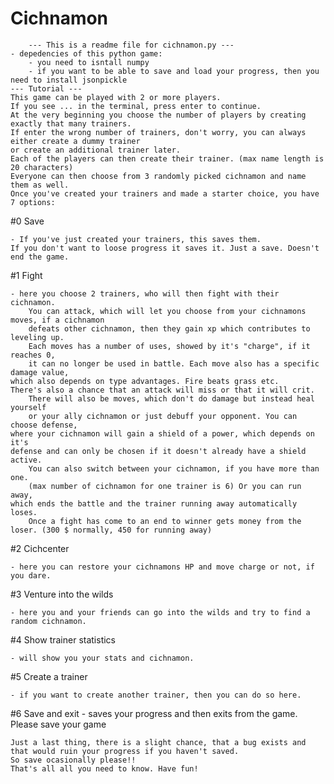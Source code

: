 # Cichnamon
        --- This is a readme file for cichnamon.py ---
    - depedencies of this python game: 
        - you need to isntall numpy
        - if you want to be able to save and load your progress, then you need to install jsonpickle
    --- Tutorial ---
    This game can be played with 2 or more players. 
    If you see ... in the terminal, press enter to continue.
    At the very beginning you choose the number of players by creating exactly that many trainers.
    If enter the wrong number of trainers, don't worry, you can always either create a dummy trainer
    or create an additional trainer later.
    Each of the players can then create their trainer. (max name length is 20 characters)
    Everyone can then choose from 3 randomly picked cichnamon and name them as well.
    Once you've created your trainers and made a starter choice, you have 7 options:
#0 Save 

 	- If you've just created your trainers, this saves them. 
  	If you don't want to loose progress it saves it. Just a save. Doesn't end the game.
#1 Fight 

	- here you choose 2 trainers, who will then fight with their cichnamon.
    	You can attack, which will let you choose from your cichnamons moves, if a cichnamon 
    	defeats other cichnamon, then they gain xp which contributes to leveling up.
    	Each moves has a number of uses, showed by it's "charge", if it reaches 0, 
      	it can no longer be used in battle. Each move also has a specific damage value, 
	which also depends on type advantages. Fire beats grass etc. 
  	There's also a chance that an attack will miss or that it will crit.
    	There will also be moves, which don't do damage but instead heal yourself 
      	or your ally cichnamon or just debuff your opponent. You can choose defense, 
	where your cichnamon will gain a shield of a power, which depends on it's 
  	defense and can only be chosen if it doesn't already have a shield active.
    	You can also switch between your cichnamon, if you have more than one. 
      	(max number of cichnamon for one trainer is 6) Or you can run away, 
	which ends the battle and the trainer running away automatically loses.
    	Once a fight has come to an end to winner gets money from the loser. (300 $ normally, 450 for running away)
#2 Cichcenter 

	- here you can restore your cichnamons HP and move charge or not, if you dare.
#3 Venture into the wilds

	- here you and your friends can go into the wilds and try to find a random cichnamon.
#4 Show trainer statistics 

	- will show you your stats and cichnamon.
#5 Create a trainer 

	- if you want to create another trainer, then you can do so here.
#6 Save and exit - saves your progress and then exits from the game.
Please save your game

	Just a last thing, there is a slight chance, that a bug exists and that would ruin your progress if you haven't saved.
	So save ocasionally please!!
    That's all all you need to know. Have fun!
